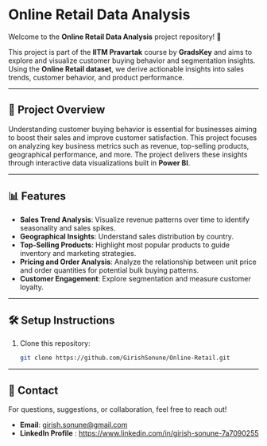 # Online Retail Data Analysis

Welcome to the **Online Retail Data Analysis** project repository! 🎉

This project is part of the **IITM Pravartak** course by **GradsKey** and aims to explore and visualize customer buying behavior and segmentation insights. Using the **Online Retail dataset**, we derive actionable insights into sales trends, customer behavior, and product performance.

---

## 🚀 **Project Overview**

Understanding customer buying behavior is essential for businesses aiming to boost their sales and improve customer satisfaction. This project focuses on analyzing key business metrics such as revenue, top-selling products, geographical performance, and more. The project delivers these insights through interactive data visualizations built in **Power BI**.

---

## 📊 **Features**

- **Sales Trend Analysis**: Visualize revenue patterns over time to identify seasonality and sales spikes.
- **Geographical Insights**: Understand sales distribution by country.
- **Top-Selling Products**: Highlight most popular products to guide inventory and marketing strategies.
- **Pricing and Order Analysis**: Analyze the relationship between unit price and order quantities for potential bulk buying patterns.
- **Customer Engagement**: Explore segmentation and measure customer loyalty.

---

## 🛠️ **Setup Instructions**

1. Clone this repository:
   ```bash
   git clone https://github.com/GirishSonune/Online-Retail.git

---

## 📧 **Contact**
For questions, suggestions, or collaboration, feel free to reach out!
- **Email**: girish.sonune@gmail.com
- **LinkedIn Profile** : https://www.linkedin.com/in/girish-sonune-7a7090255
